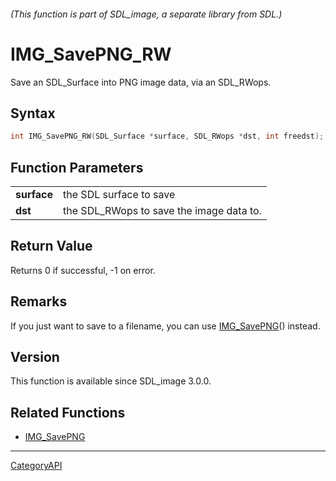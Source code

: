 ###### (This function is part of SDL_image, a separate library from SDL.)
# IMG_SavePNG_RW

Save an SDL_Surface into PNG image data, via an SDL_RWops.

## Syntax

```c
int IMG_SavePNG_RW(SDL_Surface *surface, SDL_RWops *dst, int freedst);

```

## Function Parameters

|                 |                                          |
| --------------- | ---------------------------------------- |
| **surface**     | the SDL surface to save                  |
| **dst**         | the SDL_RWops to save the image data to. |

## Return Value

Returns 0 if successful, -1 on error.

## Remarks

If you just want to save to a filename, you can use
[IMG_SavePNG](IMG_SavePNG)() instead.

## Version

This function is available since SDL_image 3.0.0.

## Related Functions

* [IMG_SavePNG](IMG_SavePNG)

----
[CategoryAPI](CategoryAPI)

